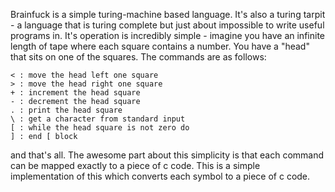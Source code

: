 Brainfuck is a simple turing-machine based language.
It's also  a turing tarpit - a language that is turing complete but just about impossible to write useful programs in.
It's operation is incredibly simple - imagine you have an infinite length of tape where each square contains a number. You have a "head" that sits on one of the squares.
The commands are as follows:

	< : move the head left one square
	> : move the head right one square
	+ : increment the head square
	- : decrement the head square
	. : print the head square
	\ : get a character from standard input
	[ : while the head square is not zero do
	] : end [ block

and that's all. The awesome part about this simplicity is that each command can be mapped exactly to a piece of c code.
This is a simple implementation of this which converts each symbol to a piece of c code.
